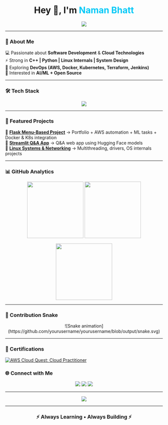 <!-- Naman Bhatt GitHub Profile README -->

<h1 align="center">Hey 👋, I'm <span style="color:#00C9F7;">Naman Bhatt</span></h1>

<p align="center">
  <a href="https://git.io/typing-svg">
    <img src="https://readme-typing-svg.demolab.com?font=Fira+Code&weight=600&size=28&pause=1000&color=00C9F7&center=true&vCenter=true&width=600&lines=Software+Developer;Cloud+%26+DevOps+Enthusiast;AI%2FML+Explorer">
  </a>
</p>

---

### 🌌 About Me  
💻 Passionate about **Software Development** & **Cloud Technologies**  
⚡ Strong in **C++ | Python | Linux Internals | System Design**  
🚀 Exploring **DevOps (AWS, Docker, Kubernetes, Terraform, Jenkins)**  
🤖 Interested in **AI/ML + Open Source**  

---

### 🛠️ Tech Stack  

<p align="center">
  <img src="https://skillicons.dev/icons?i=cpp,python,java,linux,aws,docker,kubernetes,terraform,jenkins,git,flask,streamlit&perline=6" />
</p>

---

### 🚀 Featured Projects  
📌 **[Flask Menu-Based Project](#)** → Portfolio + AWS automation + ML tasks + Docker & K8s integration  
📌 **[Streamlit Q&A App](#)** → Q&A web app using Hugging Face models  
📌 **[Linux Systems & Networking](#)** → Multithreading, drivers, OS internals projects  

---

### 📊 GitHub Analytics  

<p align="center">
  <img src="https://github-readme-stats.vercel.app/api?username=crazycanoon&show_icons=true&theme=radical&hide_border=true" height="180em" />
  <img src="https://github-readme-stats.vercel.app/api/top-langs/?username=crazycanoon&layout=compact&theme=radical&hide_border=true" height="180em" />
</p>

<p align="center">
  <img src="https://streak-stats.demolab.com?user=crazycanoon&theme=radical&hide_border=true" height="180em" />
</p>

---

### 🐍 Contribution Snake  
<p align="center">
  <!--  <img src="https://github.com/crazycanoon/crazycanoon/blob/output/snake.svg" alt="snake gif" />  -->
  ![Snake animation](https://github.com/yourusername/yourusername/blob/output/snake.svg)
</p>

---

### 🏅 Certifications  
[![AWS Cloud Quest: Cloud Practitioner](https://img.shields.io/badge/AWS%20Cloud%20Quest-Cloud%20Practitioner-FF9900?style=for-the-badge&logo=amazonaws&logoColor=white)](https://www.credly.com/badges/ff3aece3-3b28-4d4e-b3ad-19ce5294cc4f)


### 🌐 Connect with Me  

<p align="center">
  <a href="https://linkedin.com/in/namancine"><img src="https://img.shields.io/badge/LinkedIn-0A66C2?style=for-the-badge&logo=linkedin&logoColor=white"></a>
  <a href="https://naman.bio"><img src="https://img.shields.io/badge/Portfolio-12100E?style=for-the-badge&logo=vercel&logoColor=white"></a>
  <a href="mailto:bhattnaman3@gmail.com"><img src="https://img.shields.io/badge/Gmail-EA4335?style=for-the-badge&logo=gmail&logoColor=white"></a>
</p>

---

<p align="center">
  <img src="https://komarev.com/ghpvc/?username=crazycannon&color=blueviolet&style=flat-square&label=Profile+Views" />
</p>

---

<h3 align="center">⚡ Always Learning • Always Building ⚡</h3>
